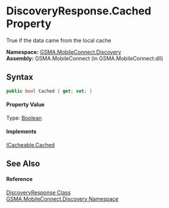 DiscoveryResponse.Cached Property
=================================
True if the data came from the local cache

**Namespace:** [GSMA.MobileConnect.Discovery][1]  
**Assembly:** GSMA.MobileConnect (in GSMA.MobileConnect.dll)

Syntax
------

```csharp
public bool Cached { get; set; }
```

#### Property Value
Type: [Boolean][2]
#### Implements
[ICacheable.Cached][3]  


See Also
--------

#### Reference
[DiscoveryResponse Class][4]  
[GSMA.MobileConnect.Discovery Namespace][1]  

[1]: ../README.md
[2]: http://msdn.microsoft.com/en-us/library/a28wyd50
[3]: ../../GSMA.MobileConnect.Cache/ICacheable/Cached.md
[4]: README.md
[5]: ../../_icons/Help.png
